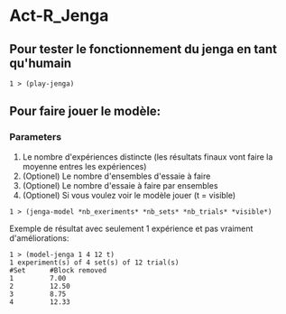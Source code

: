 # Act-R_Jenga

## Pour tester le fonctionnement du jenga en tant qu'humain 
```
1 > (play-jenga)
```

## Pour faire jouer le modèle: 
### Parameters
1. Le nombre d'expériences distincte (les résultats finaux vont faire la moyenne entres les expériences)
2. (Optionel) Le nombre d'ensembles d'essaie à faire 
3. (Optionel) Le nombre d'essaie à faire par ensembles
3. (Optionel) Si vous voulez voir le modèle jouer (t = visible)

```
1 > (jenga-model *nb_exeriments* *nb_sets* *nb_trials* *visible*)
```

Exemple de résultat avec seulement 1 expérience et pas vraiment
d'améliorations:
```
1 > (model-jenga 1 4 12 t)
1 experiment(s) of 4 set(s) of 12 trial(s)
#Set      #Block removed
1         7.00
2         12.50
3         8.75
4         12.33
```